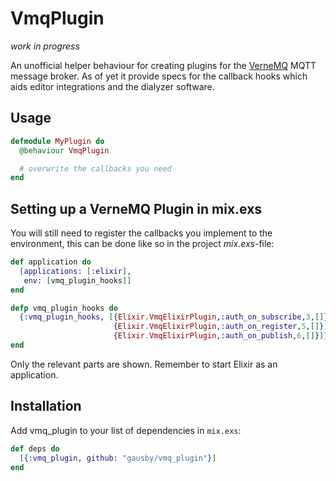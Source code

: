 # VmqPlugin

*work in progress*

An unofficial helper behaviour for creating plugins for the [VerneMQ](https://vernemq.com/) MQTT message broker. As of yet it provide specs for the callback hooks which aids editor integrations and the dialyzer software.

## Usage

``` elixir
defmodule MyPlugin do
  @behaviour VmqPlugin

  # overwrite the callbacks you need
end
```

## Setting up a VerneMQ Plugin in mix.exs
You will still need to register the callbacks you implement to the environment, this can be done like so in the project *mix.exs*-file:

``` elixir
def application do
  [applications: [:elixir],
   env: [vmq_plugin_hooks]]
end

defp vmq_plugin_hooks do
  {:vmq_plugin_hooks, [{Elixir.VmqElixirPlugin,:auth_on_subscribe,3,[]},
                       {Elixir.VmqElixirPlugin,:auth_on_register,5,[]},
                       {Elixir.VmqElixirPlugin,:auth_on_publish,6,[]}]}
end
```

Only the relevant parts are shown. Remember to start Elixir as an application.


## Installation

Add vmq_plugin to your list of dependencies in `mix.exs`:

``` elixir
def deps do
  [{:vmq_plugin, github: "gausby/vmq_plugin"}]
end
```
